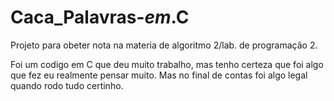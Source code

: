 # Caca_Palavras-_em_.C
Projeto para obeter nota na materia de algoritmo 2/lab. de programação 2.

Foi um codigo em C que deu muito trabalho, mas tenho certeza que  foi algo que fez eu realmente pensar muito.
Mas no final de contas foi  algo legal quando rodo tudo certinho.
